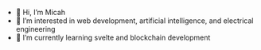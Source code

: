 - 👋 Hi, I’m Micah
- 👀 I’m interested in web development, artificial intelligence, and electrical engineering
- 🌱 I’m currently learning svelte and blockchain development

<!---
Mkinney99/Mkinney99 is a ✨ special ✨ repository because its `README.md` (this file) appears on your GitHub profile.
You can click the Preview link to take a look at your changes.
--->
